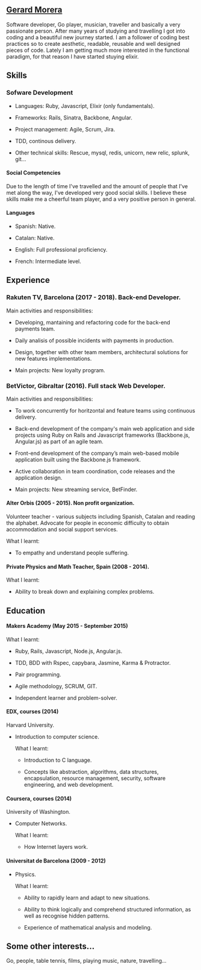## [Gerard Morera](https://github.com/gerard-morera/CV)

Software developer, Go player, musician, traveller and basically a very passionate person. After many years of studying and travelling I got into coding and a beautiful new journey started. I am a follower of coding best practices so to create aesthetic, readable, reusable and well designed pieces of code. Lately I am getting much more interested in the functional paradigm, for that reason I have started stuying elixir.

## Skills

### Sofware Development

- Languages: Ruby, Javascript, Elixir (only fundamentals).

- Frameworks: Rails, Sinatra, Backbone, Angular.

- Project management: Agile, Scrum, Jira.

- TDD, continous delivery.

- Other technical skills: Rescue, mysql, redis, unicorn, new relic, splunk, git...

#### Social Competencies

Due to the length of time I've travelled and the amount of people that I've met along the way, I've developed very good social skills. I believe these skills make me a cheerful team player, and a very positive person in general.

#### Languages

- Spanish: Native.

- Catalan: Native.
 
- English: Full professional proficiency.
 
- French:  Intermediate level.

## Experience

### Rakuten TV, Barcelona (2017 - 2018). Back-end Developer.
   
   Main activities and responsibilities:
   
   - Developing, mantaining and refactoring code for the back-end payments team.
   
   - Daily analisis of possible incidents with payments in production.
   
   - Design, together with other team members, architectural solutions for new features implementations.
   
   - Main projects: New loyalty program.

### BetVictor, Gibraltar (2016). Full stack Web Developer.

   Main activities and responsibilities:
  
  - To work concurrently for horitzontal and feature teams using continuous delivery.
  
  - Back-end development of the company's main web application and side projects using Ruby on Rails and Javascript frameworks (Backbone.js, Angular.js) as part of an agile team.
  
  - Front-end development of the company’s main web-based mobile application built using the Backbone.js framework.
  
  - Active collaboration in team coordination, code releases and the application design.
  
  - Main projects: New streaming service, BetFinder.

#### Alter Orbis (2005 - 2015). Non profit organization.
  Volunteer teacher - various subjects including Spanish, Catalan and reading the alphabet.
  Advocate for people in economic difficulty to obtain accommodation and social support services.

  What I learnt:
  
   - To empathy and understand people suffering.

#### Private Physics and Math Teacher, Spain (2008 - 2014).

   What I learnt:
   
   - Ability to break down and explaining complex problems.

## Education

#### Makers Academy (May 2015 - September 2015)

  What I learnt:
   
   - Ruby, Rails, Javascript, Node.js, Angular.js.
   
   - TDD, BDD with Rspec, capybara, Jasmine, Karma & Protractor.
   
   - Pair programming.
   
   - Agile methodology, SCRUM, GIT.
   
   - Independent learner and problem-solver.
 
#### EDX, courses (2014)
Harvard University.

- Introduction to computer science.

  What I learnt:
 
   - Introduction to C language.
 
   - Concepts like abstraction, algorithms, data structures, encapsulation, resource management, security,          software engineering, and web development.

#### Coursera, courses (2014)
University of Washington.

- Computer Networks.

  What I learnt:
   - How Internet layers work.

#### Universitat de Barcelona (2009 - 2012)

- Physics.

  What I learnt:
  
   - Ability to rapidly learn and adapt to new situations.
 
   - Ability to think logically and comprehend structured information, as well as recognise hidden patterns.
 
   - Experience of mathematical analysis and modeling.


## Some other interests...
 
 Go, people, table tennis, films, playing music, nature, travelling...


